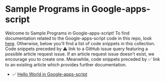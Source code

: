 # Sample Programs in Google-apps-script

Welcome to Sample Programs in Google-apps-script! To find documentation related to the Google-apps-script 
    code in this repo, look [here](https://sample-programs.therenegadecoder.com/languages/google-apps-script).
     Otherwise, below you'll find a list of code snippets in this collection. 
    Code snippets preceded by :warning: link to a GitHub 
    issue query featuring a possible article request issue. If an article request issue 
    doesn't exist, we encourage you to create one. Meanwhile, code snippets preceded 
    by :white_check_mark: link to an existing article which provides further documentation.
    

- :white_check_mark: [Hello World in Google-apps-script](https://sample-programs.therenegadecoder.com/projects/hello-world/google-apps-script)
